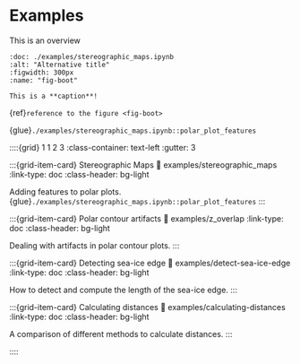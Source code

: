 # Examples

<!-- 
Glue issues:

https://jupyterbook.org/en/stable/explain/migration.html#changes-to-glue
https://myst-nb.readthedocs.io/en/v0.9.0/use/glue.html
https://myst-nb.readthedocs.io/en/latest/render/glue.html
-->

This is an overview

```{glue} polar_plot_features
:doc: ./examples/stereographic_maps.ipynb
:alt: "Alternative title"
:figwidth: 300px
:name: "fig-boot"

This is a **caption**!
```

{ref}`reference to the figure <fig-boot>`

{glue}`./examples/stereographic_maps.ipynb::polar_plot_features`

::::{grid} 1 1 2 3
:class-container: text-left
:gutter: 3

:::{grid-item-card} Stereographic Maps
:link: examples/stereographic_maps
:link-type: doc
:class-header: bg-light

Adding features to polar plots.
{glue}`./examples/stereographic_maps.ipynb::polar_plot_features`
:::

:::{grid-item-card} Polar contour artifacts
:link: examples/z_overlap
:link-type: doc
:class-header: bg-light

Dealing with artifacts in polar contour plots.
:::

:::{grid-item-card} Detecting sea-ice edge
:link: examples/detect-sea-ice-edge
:link-type: doc
:class-header: bg-light

How to detect and compute the length of the sea-ice edge.
:::

:::{grid-item-card} Calculating distances
:link: examples/calculating-distances
:link-type: doc
:class-header: bg-light

A comparison of different methods to calculate distances.
:::

::::

```{tableofcontents}
```
